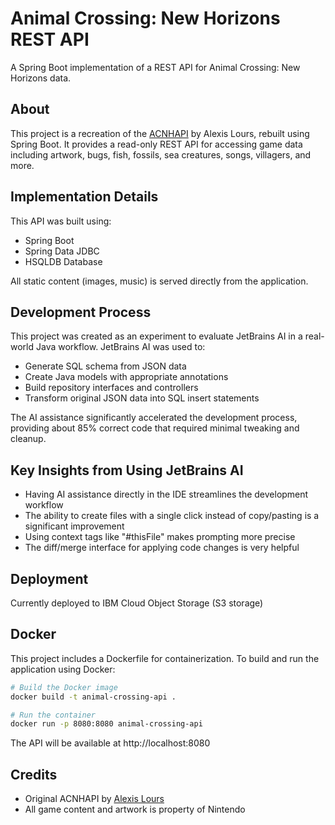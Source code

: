 # Animal Crossing: New Horizons REST API

A Spring Boot implementation of a REST API for Animal Crossing: New Horizons data.

## About

This project is a recreation of the [ACNHAPI](https://github.com/alexislours/ACNHAPI) by Alexis Lours, rebuilt using Spring Boot. It provides a read-only REST API for accessing game data including artwork, bugs, fish, fossils, sea creatures, songs, villagers, and more.

## Implementation Details

This API was built using:
- Spring Boot
- Spring Data JDBC
- HSQLDB Database

All static content (images, music) is served directly from the application.

## Development Process

This project was created as an experiment to evaluate JetBrains AI in a real-world Java workflow. JetBrains AI was used to:

- Generate SQL schema from JSON data
- Create Java models with appropriate annotations
- Build repository interfaces and controllers
- Transform original JSON data into SQL insert statements

The AI assistance significantly accelerated the development process, providing about 85% correct code that required minimal tweaking and cleanup.

## Key Insights from Using JetBrains AI

- Having AI assistance directly in the IDE streamlines the development workflow
- The ability to create files with a single click instead of copy/pasting is a significant improvement
- Using context tags like "#thisFile" makes prompting more precise
- The diff/merge interface for applying code changes is very helpful

## Deployment

Currently deployed to IBM Cloud Object Storage (S3 storage)

## Docker

This project includes a Dockerfile for containerization. To build and run the application using Docker:

```bash
# Build the Docker image
docker build -t animal-crossing-api .

# Run the container
docker run -p 8080:8080 animal-crossing-api
```

The API will be available at http://localhost:8080

## Credits

- Original ACNHAPI by [Alexis Lours](https://github.com/alexislours/ACNHAPI)
- All game content and artwork is property of Nintendo

